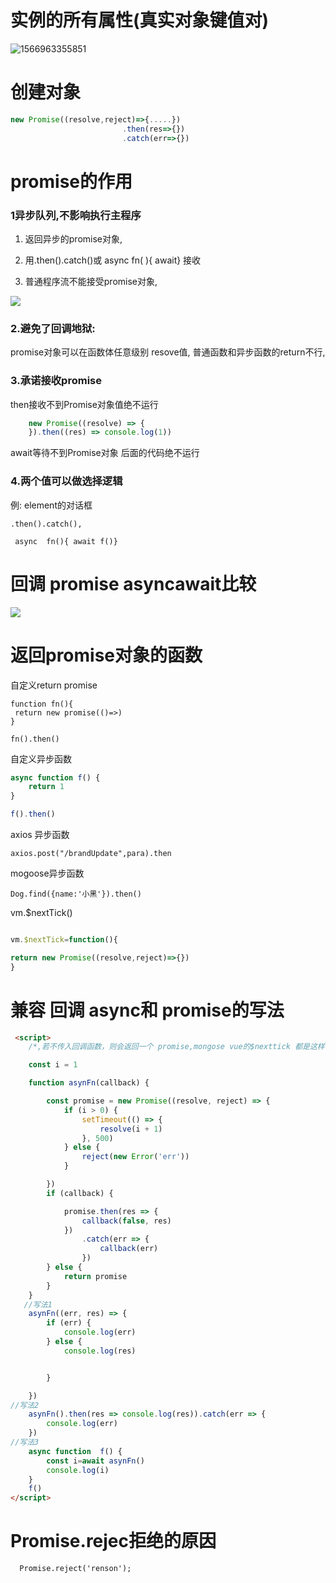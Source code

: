 # 实例的所有属性(真实对象键值对)

![1566963355851](img/1566963355851.png)

# 创建对象

```js
new Promise((resolve,reject)=>{.....})
                         .then(res=>{})
                         .catch(err=>{})
```

# promise的作用


### 1异步队列,不影响执行主程序

1. 返回异步的promise对象,


2. 用.then().catch()或 async  fn( ){ await} 接收
3. 普通程序流不能接受promise对象,

![](1.png)



### 2.避免了回调地狱: 


promise对象可以在函数体任意级别 resove值, 普通函数和异步函数的return不行,

### 3.承诺接收promise

then接收不到Promise对象值绝不运行
```javascript
    new Promise((resolve) => {
    }).then((res) => console.log(1))

```
await等待不到Promise对象 后面的代码绝不运行

### 4.两个值可以做选择逻辑

例: element的对话框

```
.then().catch(),

 async  fn(){ await f()} 
```


# 回调 promise asyncawait比较



![](异步.png)



# 返回promise对象的函数

自定义return promise

    function fn(){
     return new promise(()=>)
    }
    
    fn().then()

自定义异步函数

````javascript
async function f() {
    return 1
}

f().then()
````

axios 异步函数


    axios.post("/brandUpdate",para).then

mogoose异步函数

````
Dog.find({name:'小黑'}).then()
````

vm.$nextTick()

```javascript

vm.$nextTick=function(){

return new Promise((resolve,reject)=>{})
}

```

#  兼容  回调  async和 promise的写法

```html
 <script>
    /*,若不传入回调函数，则会返回一个 promise,mongose vue的$nexttick 都是这样做的*/

    const i = 1

    function asynFn(callback) {

        const promise = new Promise((resolve, reject) => {
            if (i > 0) {
                setTimeout(() => {
                    resolve(i + 1)
                }, 500)
            } else {
                reject(new Error('err'))
            }

        })
        if (callback) {

            promise.then(res => {
                callback(false, res)
            })
                .catch(err => {
                    callback(err)
                })
        } else {
            return promise
        }
    }
   //写法1
    asynFn((err, res) => {
        if (err) {
            console.log(err)
        } else {
            console.log(res)


        }

    })
//写法2
    asynFn().then(res => console.log(res)).catch(err => {
        console.log(err)
    })
//写法3
    async function  f() {
        const i=await asynFn()
        console.log(i)
    }
    f()
</script>

```

# Promise.rejec拒绝的原因

```
  Promise.reject('renson');
```

